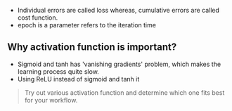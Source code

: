 -   Individual errors are called loss whereas, cumulative errors are called cost function.
-   epoch is a parameter refers to the iteration time

## Why activation function is important?

-   Sigmoid and tanh has 'vanishing gradients' problem, which makes the learning process quite slow.
-   Using ReLU instead of sigmoid and tanh it

> Try out various activation function and determine which one fits best for your workflow.

